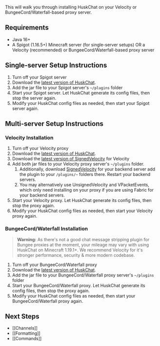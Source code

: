 This will walk you through installing HuskChat on your Velocity or BungeeCord/Waterfall-based proxy server.

## Requirements
* Java 16+
* A Spigot (1.16.5+) Minecraft server (for single-server setups) OR a Velocity (recommended) or BungeeCord/Waterfall-based proxy server

## Single-server Setup Instructions
1. Turn off your Spigot server
2. Download the [latest version of HuskChat](https://github.com/WiIIiam278/HuskChat/releases/latest).
3. Add the jar file to your Spigot server's `~/plugins` folder
4. Start your Spigot server. Let HuskChat generate its config files, then stop the server again.
5. Modify your HuskChat config files as needed, then start your Spigot server again.

## Multi-server Setup Instructions
### Velocity Installation
1. Turn off your Velocity proxy
2. Download the [latest version of HuskChat](https://github.com/WiIIiam278/HuskChat/releases/latest). 
3. Download the [latest version of SignedVelocity](https://modrinth.com/plugin/signedvelocity) for Velocity
4. Add both jar files to your Velocity proxy server's `~/plugins` folder. 
   1. Additionally, download [SignedVelocity](https://modrinth.com/plugin/signedvelocity) for your backend server add the plugin to your `/plugins/~` folders there. Restart your backend servers.
   2. You may alternatively use UnsignedVelocity and VPacketEvents, which only need installing on your proxy if you are using Fabric for your backend servers.
5. Start your Velocity proxy. Let HuskChat generate its config files, then stop the proxy again.
6. Modify your HuskChat config files as needed, then start your Velocity proxy again.

### BungeeCord/Waterfall Installation
> **Warning:** As there's not a good chat message stripping plugin for Bungee proxies at the moment, your mileage may vary with using HuskChat on Minecraft 1.19.1+. We recommend Velocity for it's stronger performance, security & more modern codebase.

1. Turn off your BungeeCord/Waterfall proxy
2. Download the [latest version of HuskChat](https://github.com/WiIIiam278/HuskChat/releases/latest). 
3. Add the jar file to your BungeeCord/Waterfall proxy server's `~/plugins` folder
4. Start your BungeeCord/Waterfall proxy. Let HuskChat generate its config files, then stop the proxy again.
5. Modify your HuskChat config files as needed, then start your BungeeCord/Waterfall proxy again.

## Next Steps
* [[Channels]]
* [[Formatting]]
* [[Commands]]
